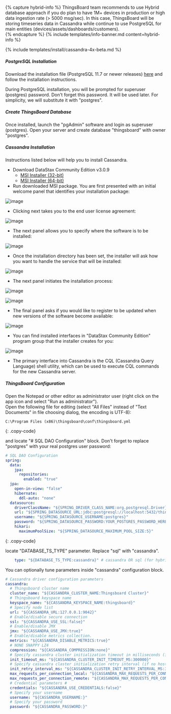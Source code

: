 {% capture hybrid-info %}
ThingsBoard team recommends to use Hybrid database approach if you do plan to have 1M+ devices in production or high data ingestion rate (> 5000 msg/sec).
In this case, ThingsBoard will be storing timeseries data in Cassandra while continue to use PostgreSQL for main entities (devices/assets/dashboards/customers).  
{% endcapture %}
{% include templates/info-banner.md content=hybrid-info %}

{% include templates/install/cassandra-4x-beta.md %}

##### PostgreSQL Installation

Download the installation file (PostgreSQL 11.7 or newer releases) [here](https://www.enterprisedb.com/downloads/postgres-postgresql-downloads#windows) and follow the installation instructions.

During PostgreSQL installation, you will be prompted for superuser (postgres) password.
Don't forget this password. It will be used later. For simplicity, we will substitute it with "postgres".

##### Create ThingsBoard Database

Once installed, launch the "pgAdmin" software and login as superuser (postgres). 
Open your server and create database "thingsboard" with owner "postgres".

##### Cassandra Installation

Instructions listed below will help you to install Cassandra.

- Download DataStax Community Edition v3.0.9
    - [MSI Installer (32-bit)](http://downloads.datastax.com/community/datastax-community-32bit_3.0.9.msi)
    - [MSI Installer (64-bit)](http://downloads.datastax.com/community/datastax-community-64bit_3.0.9.msi)
- Run downloaded MSI package. You are first presented with an initial welcome panel that identifies your installation package:

 ![image](https://img.thingsboard.io/user-guide/install/windows/windows-cassandra-1.png)
 
- Clicking next takes you to the end user license agreement:
 
 ![image](https://img.thingsboard.io/user-guide/install/windows/windows-cassandra-2.png)
 
- The next panel allows you to specify where the software is to be installed:
   
 ![image](https://img.thingsboard.io/user-guide/install/windows/windows-cassandra-3.png)

- Once the installation directory has been set, the installer will ask how you want to handle the service that will be installed:

 ![image](https://img.thingsboard.io/user-guide/install/windows/windows-cassandra-4.png)

- The next panel initiates the installation process:

 ![image](https://img.thingsboard.io/user-guide/install/windows/windows-cassandra-5.png)
 
 ![image](https://img.thingsboard.io/user-guide/install/windows/windows-cassandra-6.png)

- The final panel asks if you would like to register to be updated when new versions of the software become available:

 ![image](https://img.thingsboard.io/user-guide/install/windows/windows-cassandra-7.png)
 
- You can find installed interfaces in "DataStax Community Edition" program group that the installer creates for you:

 ![image](https://img.thingsboard.io/user-guide/install/windows/windows-cassandra-8.png)
 
- The primary interface into Cassandra is the CQL (Cassandra Query Language) shell utility, which can be used to execute CQL commands for the new Cassandra server.

##### ThingsBoard Configuration

Open the Notepad or other editor as administrator user (right click on the app icon and select "Run as administrator").  
Open the following file for editing (select "All Files" instead of "Text Documents" in file choosing dialog, the encoding is UTF-8):

```text 
C:\Program Files (x86)\thingsboard\conf\thingsboard.yml
``` 
{: .copy-code}


and locate "# SQL DAO Configuration" block. Don't forget to replace "postgres" with your real postgres user password:

```yml
# SQL DAO Configuration
spring:
  data:
    jpa:
      repositories:
        enabled: "true"
  jpa:
    open-in-view: "false"
    hibernate:
      ddl-auto: "none"
  datasource:
    driverClassName: "${SPRING_DRIVER_CLASS_NAME:org.postgresql.Driver}"
    url: "${SPRING_DATASOURCE_URL:jdbc:postgresql://localhost:5432/thingsboard}"
    username: "${SPRING_DATASOURCE_USERNAME:postgres}"
    password: "${SPRING_DATASOURCE_PASSWORD:YOUR_POSTGRES_PASSWORD_HERE}"
    hikari:
      maximumPoolSize: "${SPRING_DATASOURCE_MAXIMUM_POOL_SIZE:5}"
``` 
{: .copy-code}

locate "DATABASE_TS_TYPE" parameter. Replace "sql" with "cassandra".

```yml
    type: "${DATABASE_TS_TYPE:cassandra}" # cassandra OR sql (for hybrid mode, only this value should be cassandra)
```

You can optionally tune parameters inside "cassandra" configuration block.

```yml
# Cassandra driver configuration parameters
cassandra:
  # Thingsboard cluster name
  cluster_name: "${CASSANDRA_CLUSTER_NAME:Thingsboard Cluster}"
  # Thingsboard keyspace name
  keyspace_name: "${CASSANDRA_KEYSPACE_NAME:thingsboard}"
  # Specify node list
  url: "${CASSANDRA_URL:127.0.0.1:9042}"
  # Enable/disable secure connection
  ssl: "${CASSANDRA_USE_SSL:false}"
  # Enable/disable JMX
  jmx: "${CASSANDRA_USE_JMX:true}"
  # Enable/disable metrics collection.
  metrics: "${CASSANDRA_DISABLE_METRICS:true}"
  # NONE SNAPPY LZ4
  compression: "${CASSANDRA_COMPRESSION:none}"
  # Specify cassandra cluster initialization timeout in milliseconds (if no hosts available during startup)
  init_timeout_ms: "${CASSANDRA_CLUSTER_INIT_TIMEOUT_MS:300000}"
  # Specify cassandra claster initialization retry interval (if no hosts available during startup)
  init_retry_interval_ms: "${CASSANDRA_CLUSTER_INIT_RETRY_INTERVAL_MS:3000}"
  max_requests_per_connection_local: "${CASSANDRA_MAX_REQUESTS_PER_CONNECTION_LOCAL:32768}"
  max_requests_per_connection_remote: "${CASSANDRA_MAX_REQUESTS_PER_CONNECTION_REMOTE:32768}"
  # Credential parameters #
  credentials: "${CASSANDRA_USE_CREDENTIALS:false}"
  # Specify your username
  username: "${CASSANDRA_USERNAME:}"
  # Specify your password
  password: "${CASSANDRA_PASSWORD:}"
```

